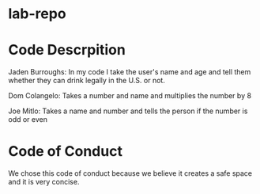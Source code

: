 # lab-repo
# Code Descrpition
Jaden Burroughs: In my code I take  the user's name and age and tell them whether they can drink legally in the U.S. or not.

Dom Colangelo: Takes a number and name and multiplies the number by 8

Joe Mitlo: Takes a name and number and tells the person if the number is odd or even

# Code of Conduct

We chose this code of conduct because we believe it creates a safe space and it is very concise.
